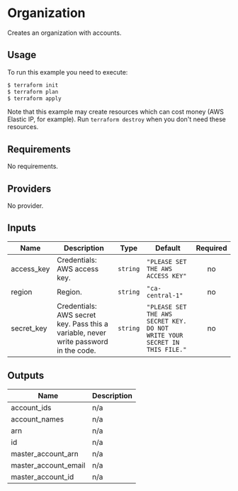 # Organization

Creates an organization with accounts.

## Usage

To run this example you need to execute:

```bash
$ terraform init
$ terraform plan
$ terraform apply
```

Note that this example may create resources which can cost money (AWS Elastic IP, for example). Run `terraform destroy` when you don't need these resources.

<!-- BEGINNING OF PRE-COMMIT-TERRAFORM DOCS HOOK -->
## Requirements

No requirements.

## Providers

No provider.

## Inputs

| Name | Description | Type | Default | Required |
|------|-------------|------|---------|:--------:|
| access\_key | Credentials: AWS access key. | `string` | `"PLEASE SET THE AWS ACCESS KEY"` | no |
| region | Region. | `string` | `"ca-central-1"` | no |
| secret\_key | Credentials: AWS secret key. Pass this a variable, never write password in the code. | `string` | `"PLEASE SET THE AWS SECRET KEY. DO NOT WRITE YOUR SECRET IN THIS FILE."` | no |

## Outputs

| Name | Description |
|------|-------------|
| account\_ids | n/a |
| account\_names | n/a |
| arn | n/a |
| id | n/a |
| master\_account\_arn | n/a |
| master\_account\_email | n/a |
| master\_account\_id | n/a |

<!-- END OF PRE-COMMIT-TERRAFORM DOCS HOOK -->
